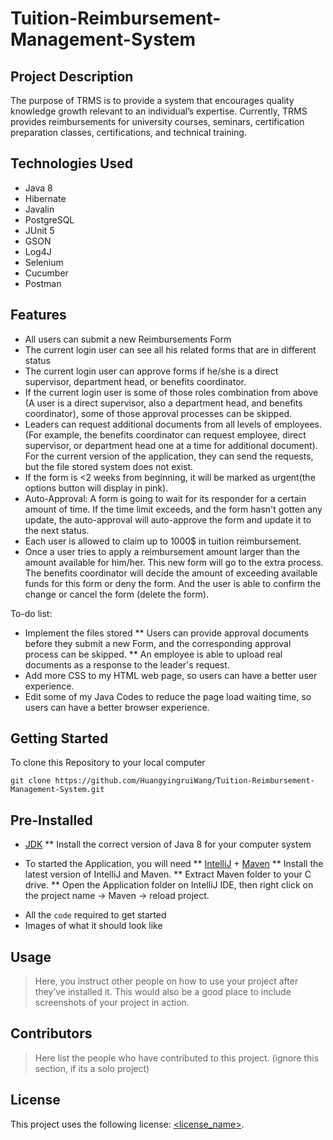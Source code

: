 # Tuition-Reimbursement-Management-System

## Project Description

The purpose of TRMS is to provide a system that encourages quality knowledge growth relevant to an individual’s expertise.   Currently, TRMS provides reimbursements for university courses, seminars, certification preparation classes, certifications, and technical training.

## Technologies Used

* Java 8
* Hibernate
* Javalin
* PostgreSQL
* JUnit 5
* GSON
* Log4J
* Selenium
* Cucumber
* Postman

## Features

* All users can submit a new Reimbursements Form
* The current login user can see all his related forms that are in different status
* The current login user can approve forms if he/she is a direct supervisor, department head, or benefits coordinator.
* If the current login user is some of those roles combination from above (A user is a direct supervisor, also a department head, and benefits coordinator), some of those approval processes can be skipped.
* Leaders can request additional documents from all levels of employees. (For example, the benefits coordinator can request employee, direct supervisor, or department head one at a time for additional document). For the current version of the application, they can send the requests, but the file stored system does not exist.
* If the form is <2 weeks from beginning, it will be marked as urgent(the options button will display in pink).
* Auto-Approval: A form is going to wait for its responder for a certain amount of time. If the time limit exceeds, and the form hasn't gotten any update, the auto-approval will auto-approve the form and update it to the next status.
* Each user is allowed to claim up to 1000$ in tuition reimbursement. 
* Once a user tries to apply a reimbursement amount larger than the amount available for him/her. This new form will go to the extra process. The benefits coordinator will decide the amount of exceeding available funds for this form or deny the form. And the user is able to confirm the change or cancel the form (delete the form).

To-do list:
* Implement the files stored
   ** Users can provide approval documents before they submit a new Form, and the corresponding approval process can be skipped.
   ** An employee is able to upload real documents as a response to the leader's request.
* Add more CSS to my HTML web page, so users can have a better user experience.
* Edit some of my Java Codes to reduce the page load waiting time, so users can have a better browser experience.

## Getting Started
To clone this Repository to your local computer
```
git clone https://github.com/HuangyingruiWang/Tuition-Reimbursement-Management-System.git
```
## Pre-Installed 
* [JDK](<https://www.oracle.com/java/technologies/downloads/#java8>)
** Install the correct version of Java 8 for your computer system

* To started the Application, you will need
** [IntelliJ](<https://www.jetbrains.com/idea/download/#section=windows>) + [Maven](https://maven.apache.org/download.cgi)
** Install the latest version of IntelliJ and Maven. 
** Extract Maven folder to your C drive.
** Open the Application folder on IntelliJ IDE, then right click on the project name -> Maven -> reload project. 

- All the `code` required to get started
- Images of what it should look like

## Usage

> Here, you instruct other people on how to use your project after they’ve installed it. This would also be a good place to include screenshots of your project in action.

## Contributors

> Here list the people who have contributed to this project. (ignore this section, if its a solo project)

## License

This project uses the following license: [<license_name>](<link>).

